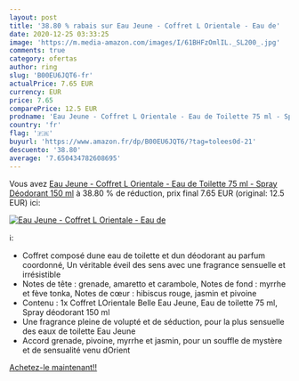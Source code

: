 ```yaml
---
layout: post
title: '38.80 % rabais sur Eau Jeune - Coffret L Orientale - Eau de'
date: 2020-12-25 03:33:25
image: 'https://m.media-amazon.com/images/I/61BHFzOmlIL._SL200_.jpg'
comments: true
category: ofertas
author: ring
slug: 'B00EU6JQT6-fr'
actualPrice: 7.65 EUR
currency: EUR
price: 7.65
comparePrice: 12.5 EUR
prodname: 'Eau Jeune - Coffret L Orientale - Eau de Toilette 75 ml - Spray Déodorant 150 ml'
country: 'fr'
flag: '🇫🇷'
buyurl: 'https://www.amazon.fr/dp/B00EU6JQT6/?tag=tolees0d-21'
descuento: '38.80'
average: '7.650434782608695'
---
```


Vous avez [Eau Jeune - Coffret L Orientale - Eau de Toilette 75 ml - Spray Déodorant 150 ml](https://www.amazon.fr/dp/B00EU6JQT6/?tag=tolees0d-21)  à  38.80 % de réduction, prix final  7.65 EUR (original: 12.5 EUR) ici:

[![Eau Jeune - Coffret L Orientale - Eau de](https://m.media-amazon.com/images/I/61BHFzOmlIL._SL200_.jpg)](https://www.amazon.fr/dp/B00EU6JQT6/?tag=tolees0d-21)

ℹ️:

- Coffret composé dune eau de toilette et dun déodorant au parfum coordonné, Un véritable éveil des sens avec une fragrance sensuelle et irrésistible
- Notes de tête : grenade, amaretto et carambole, Notes de fond : myrrhe et fève tonka, Notes de cœur : hibiscus rouge, jasmin et pivoine
- Contenu : 1x Coffret LOrientale Belle Eau Jeune, Eau de toilette 75 ml, Spray déodorant 150 ml
- Une fragrance pleine de volupté et de séduction, pour la plus sensuelle des eaux de toilette Eau Jeune
- Accord grenade, pivoine, myrrhe et jasmin, pour un souffle de mystère et de sensualité venu dOrient

[Achetez-le maintenant!!](https://www.amazon.fr/dp/B00EU6JQT6/?tag=tolees0d-21)
